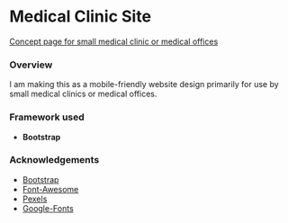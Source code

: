 # Medical Clinic Site
[Concept page for small medical clinic or medical offices](https://oliviagi.github.io/Medical_Clinic_page/)

### Overview
I am making this as a mobile-friendly website design primarily for use by small medical clinics or medical offices.

### Framework used
* **Bootstrap**

### Acknowledgements
* [Bootstrap](https://getbootstrap.com/)
* [Font-Awesome](https://fontawesome.com/)
* [Pexels](https://www.pexels.com/)
* [Google-Fonts](https://fonts.google.com/)
